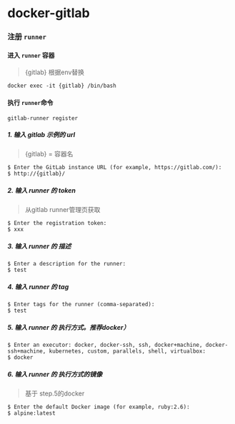 # docker-gitlab


### 注册 `runner`

#### 进入 `runner` 容器
> {gitlab} 根据env替换

```shell
docker exec -it {gitlab} /bin/bash
```

#### 执行 `runner`命令

```shell
gitlab-runner register
```

##### 1. 输入 gitlab 示例的 url
> {gitlab} = 容器名

```shell
$ Enter the GitLab instance URL (for example, https://gitlab.com/):
$ http://{gitlab}/
```


##### 2. 输入 runner 的 token
> 从gitlab runner管理页获取

```shell
$ Enter the registration token:
$ xxx
```

##### 3. 输入 runner 的 描述

```shell
$ Enter a description for the runner:
$ test
```

##### 4. 输入 runner 的 tag

```shell
$ Enter tags for the runner (comma-separated):
$ test
```

##### 5. 输入 runner 的 执行方式。推荐docker）

```shell
$ Enter an executor: docker, docker-ssh, ssh, docker+machine, docker-ssh+machine, kubernetes, custom, parallels, shell, virtualbox:
$ docker
```

##### 6. 输入 runner 的 执行方式的镜像
> 基于 step.5的docker

```shell
$ Enter the default Docker image (for example, ruby:2.6):
$ alpine:latest
```
